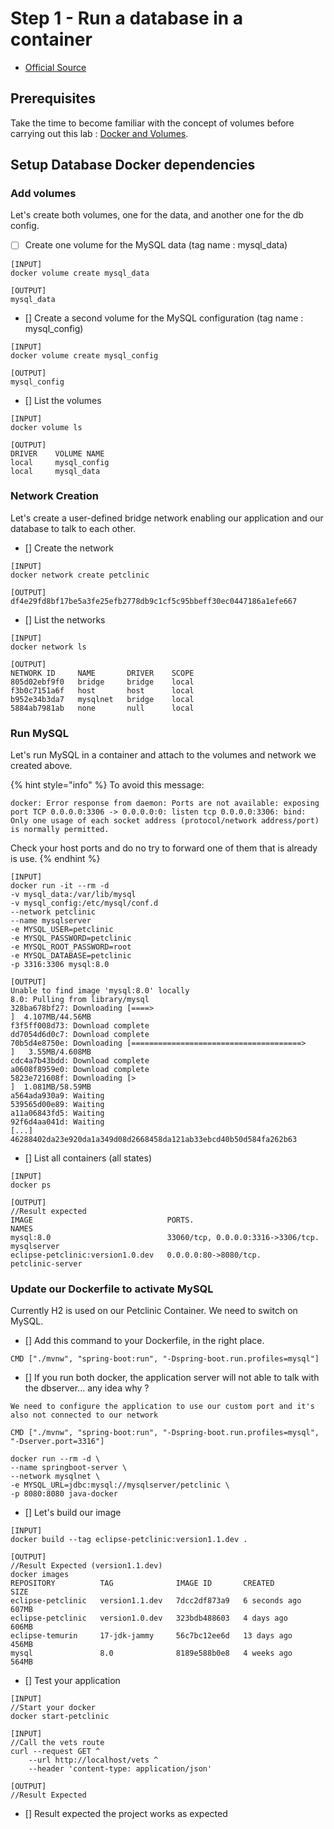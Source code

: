 # Step 1 - Run a database in a container

* [Official Source](https://docs.docker.com/language/java/develop/#run-a-database-in-a-container)

## Prerequisites

Take the time to become familiar with the concept of volumes before carrying out this lab : [Docker and Volumes](https://docs.docker.com/storage/volumes/).

## Setup Database Docker dependencies

### Add volumes

Let's create both volumes, one for the data, and another one for the db config.

* [ ] Create one volume for the MySQL data (tag name : mysql_data)

```
[INPUT]
docker volume create mysql_data

[OUTPUT]
mysql_data
```

* [] Create a second volume for the MySQL configuration (tag name : mysql_config)

```
[INPUT]
docker volume create mysql_config

[OUTPUT]
mysql_config
```

* [] List the volumes

```
[INPUT]
docker volume ls

[OUTPUT]
DRIVER    VOLUME NAME
local     mysql_config
local     mysql_data
```

### Network Creation

Let's create a user-defined bridge network enabling our application and our database to talk to each other.

* [] Create the network

```
[INPUT]
docker network create petclinic

[OUTPUT]
df4e29fd8bf17be5a3fe25efb2778db9c1cf5c95bbeff30ec0447186a1efe667
```

* [] List the networks

```
[INPUT]
docker network ls

[OUTPUT]
NETWORK ID     NAME       DRIVER    SCOPE
805d02ebf9f0   bridge     bridge    local
f3b0c7151a6f   host       host      local
b952e34b3da7   mysqlnet   bridge    local
5884ab7981ab   none       null      local
```

### Run MySQL

Let's run MySQL in a container and attach to the volumes and network we created above.

{% hint style="info" %}
To avoid this message:
```
docker: Error response from daemon: Ports are not available: exposing port TCP 0.0.0.0:3306 -> 0.0.0.0:0: listen tcp 0.0.0.0:3306: bind: Only one usage of each socket address (protocol/network address/port) is normally permitted.
```
Check your host ports and do no try to forward one of them that is already is use.
{% endhint %}

```
[INPUT]
docker run -it --rm -d 
-v mysql_data:/var/lib/mysql 
-v mysql_config:/etc/mysql/conf.d 
--network petclinic 
--name mysqlserver 
-e MYSQL_USER=petclinic 
-e MYSQL_PASSWORD=petclinic
-e MYSQL_ROOT_PASSWORD=root 
-e MYSQL_DATABASE=petclinic 
-p 3316:3306 mysql:8.0

[OUTPUT]
Unable to find image 'mysql:8.0' locally
8.0: Pulling from library/mysql
328ba678bf27: Downloading [====>                                              ]  4.107MB/44.56MB
f3f5ff008d73: Download complete
dd7054d6d0c7: Download complete
70b5d4e8750e: Downloading [======================================>            ]   3.55MB/4.608MB
cdc4a7b43bdd: Download complete
a0608f8959e0: Download complete
5823e721608f: Downloading [>                                                  ]  1.081MB/58.59MB
a564ada930a9: Waiting
539565d00e89: Waiting
a11a06843fd5: Waiting
92f6d4aa041d: Waiting
[...]
46288402da23e920da1a349d08d2668458da121ab33ebcd40b50d584fa262b63
```

* [] List all containers (all states)

```
[INPUT]
docker ps

[OUTPUT]
//Result expected
IMAGE                              PORTS.                               NAMES
mysql:8.0                          33060/tcp, 0.0.0.0:3316->3306/tcp.   mysqlserver
eclipse-petclinic:version1.0.dev   0.0.0.0:80->8080/tcp.                petclinic-server
```

### Update our Dockerfile to activate MySQL

Currently H2 is used on our Petclinic Container. We need to switch on MySQL.

* [] Add this command to your Dockerfile, in the right place.

```
CMD ["./mvnw", "spring-boot:run", "-Dspring-boot.run.profiles=mysql"]
```

* [] If you run both docker, the application server will not able to talk with the dbserver... any idea why ?

```
We need to configure the application to use our custom port and it's also not connected to our network
```
```
CMD ["./mvnw", "spring-boot:run", "-Dspring-boot.run.profiles=mysql", "-Dserver.port=3316"]
```
```
docker run --rm -d \
--name springboot-server \
--network mysqlnet \
-e MYSQL_URL=jdbc:mysql://mysqlserver/petclinic \
-p 8080:8080 java-docker
```

* [] Let's build our image

```
[INPUT]
docker build --tag eclipse-petclinic:version1.1.dev .

[OUTPUT]
//Result Expected (version1.1.dev)
docker images
REPOSITORY          TAG              IMAGE ID       CREATED         SIZE
eclipse-petclinic   version1.1.dev   7dcc2df873a9   6 seconds ago   607MB
eclipse-petclinic   version1.0.dev   323bdb488603   4 days ago      606MB
eclipse-temurin     17-jdk-jammy     56c7bc12ee6d   13 days ago     456MB
mysql               8.0              8189e588b0e8   4 weeks ago     564MB
```

* [] Test your application

```
[INPUT]
//Start your docker
docker start-petclinic

[INPUT]
//Call the vets route
curl --request GET ^
    --url http://localhost/vets ^
    --header 'content-type: application/json'

[OUTPUT]
//Result Expected
```

* [] Result expected
the project works as expected